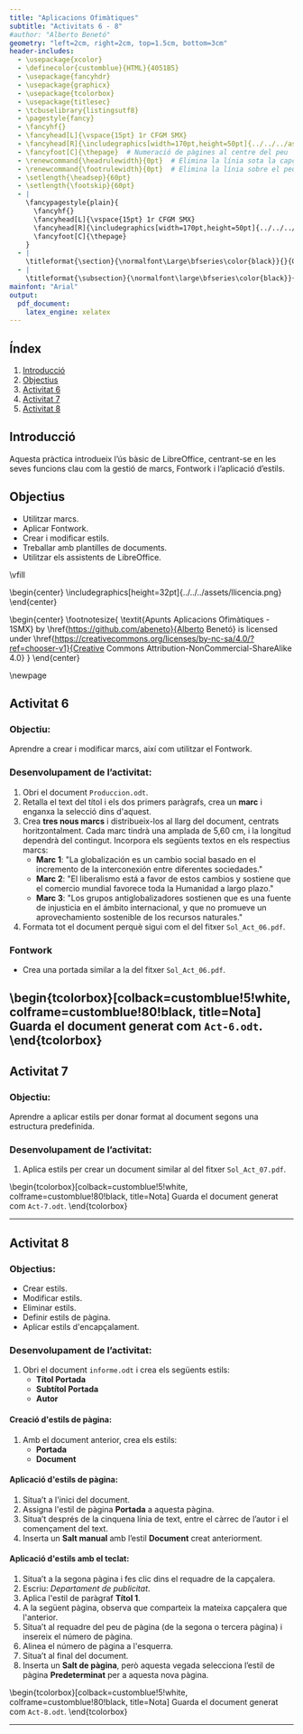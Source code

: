 ```yaml
---
title: "Aplicacions Ofimàtiques"
subtitle: "Activitats 6 - 8"
#author: "Alberto Benetó"
geometry: "left=2cm, right=2cm, top=1.5cm, bottom=3cm"
header-includes:
  - \usepackage{xcolor}
  - \definecolor{customblue}{HTML}{4051B5}
  - \usepackage{fancyhdr}
  - \usepackage{graphicx}
  - \usepackage{tcolorbox}
  - \usepackage{titlesec}
  - \tcbuselibrary{listingsutf8}
  - \pagestyle{fancy}
  - \fancyhf{}
  - \fancyhead[L]{\vspace{15pt} 1r CFGM SMX}
  - \fancyhead[R]{\includegraphics[width=170pt,height=50pt]{../../../assets/fse.png}}  # Inserta el logo a la part esquerra
  - \fancyfoot[C]{\thepage}  # Numeració de pàgines al centre del peu
  - \renewcommand{\headrulewidth}{0pt}  # Elimina la línia sota la capçalera
  - \renewcommand{\footrulewidth}{0pt}  # Elimina la línia sobre el peu
  - \setlength{\headsep}{60pt}
  - \setlength{\footskip}{60pt}
  - |
    \fancypagestyle{plain}{
      \fancyhf{}
      \fancyhead[L]{\vspace{15pt} 1r CFGM SMX}
      \fancyhead[R]{\includegraphics[width=170pt,height=50pt]{../../../assets/fse.png}}
      \fancyfoot[C]{\thepage}
    }
  - |
    \titleformat{\section}{\normalfont\Large\bfseries\color{black}}{}{0em}{}
  - |
    \titleformat{\subsection}{\normalfont\large\bfseries\color{black}}{}{0em}{}
mainfont: "Arial"
output: 
  pdf_document:
    latex_engine: xelatex
---
```


## Índex
1. [Introducció](#introduccio)
2. [Objectius](#objectius)
3. [Activitat 6](#activitat-6)
4. [Activitat 7](#activitat-7)
5. [Activitat 8](#activitat-8)


## Introducció<a id="introduccio"></a>

Aquesta pràctica introdueix l’ús bàsic de LibreOffice, centrant-se en les seves funcions clau com la gestió de marcs, Fontwork i l’aplicació d’estils.


## Objectius<a id="objectius"></a>

- Utilitzar marcs.
- Aplicar Fontwork.
- Crear i modificar estils.
- Treballar amb plantilles de documents.
- Utilitzar els assistents de LibreOffice.

\vfill

\begin{center}
\includegraphics[height=32pt]{../../../assets/llicencia.png}
\end{center}

\begin{center}
\footnotesize{
\textit{Apunts Aplicacions Ofimàtiques - 1SMX} by \href{https://github.com/abeneto}{Alberto Benetó} is licensed under \href{https://creativecommons.org/licenses/by-nc-sa/4.0/?ref=chooser-v1}{Creative Commons Attribution-NonCommercial-ShareAlike 4.0}
}
\end{center}


\newpage

## Activitat 6<a id="activitat-6"></a>

### Objectiu:
Aprendre a crear i modificar marcs, així com utilitzar el Fontwork.

### Desenvolupament de l’activitat:

1. Obri el document `Produccion.odt`.
2. Retalla el text del títol i els dos primers paràgrafs, crea un **marc** i enganxa la selecció dins d'aquest.
3. Crea **tres nous marcs** i distribueix-los al llarg del document, centrats horitzontalment. Cada marc tindrà una amplada de 5,60 cm, i la longitud dependrà del contingut. Incorpora els següents textos en els respectius marcs:
    - **Marc 1**: "La globalización es un cambio social basado en el incremento de la interconexión entre diferentes sociedades."
    - **Marc 2**: "El liberalismo está a favor de estos cambios y sostiene que el comercio mundial favorece toda la Humanidad a largo plazo."
    - **Marc 3**: "Los grupos antiglobalizadores sostienen que es una fuente de injusticia en el ámbito internacional, y que no promueve un aprovechamiento sostenible de los recursos naturales."
4. Formata tot el document perquè sigui com el del fitxer `Sol_Act_06.pdf`.

### Fontwork

- Crea una portada similar a la del fitxer `Sol_Act_06.pdf`.

\begin{tcolorbox}[colback=customblue!5!white, colframe=customblue!80!black, title=Nota]
Guarda el document generat com `Act-6.odt`.
\end{tcolorbox}
---

## Activitat 7<a id="activitat-7"></a>

### Objectiu:
Aprendre a aplicar estils per donar format al document segons una estructura predefinida.

### Desenvolupament de l’activitat:

1. Aplica estils per crear un document similar al del fitxer `Sol_Act_07.pdf`.

\begin{tcolorbox}[colback=customblue!5!white, colframe=customblue!80!black, title=Nota]
Guarda el document generat com `Act-7.odt`.
\end{tcolorbox}

---

## Activitat 8<a id="activitat-8"></a>

### Objectius:
- Crear estils.
- Modificar estils.
- Eliminar estils.
- Definir estils de pàgina.
- Aplicar estils d'encapçalament.

### Desenvolupament de l’activitat:

1. Obri el document `informe.odt` i crea els següents estils:
   - **Títol Portada**
   - **Subtítol Portada**
   - **Autor**
   
#### Creació d'estils de pàgina:

1. Amb el document anterior, crea els estils:
   - **Portada**
   - **Document**

#### Aplicació d'estils de pàgina:

1. Situa’t a l'inici del document.
2. Assigna l'estil de pàgina **Portada** a aquesta pàgina.
3. Situa’t després de la cinquena línia de text, entre el càrrec de l’autor i el començament del text.
4. Inserta un **Salt manual** amb l’estil **Document** creat anteriorment.

#### Aplicació d'estils amb el teclat:

1. Situa’t a la segona pàgina i fes clic dins el requadre de la capçalera.
2. Escriu: _Departament de publicitat_.
3. Aplica l'estil de paràgraf **Títol 1**.
4. A la següent pàgina, observa que comparteix la mateixa capçalera que l'anterior.
5. Situa’t al requadre del peu de pàgina (de la segona o tercera pàgina) i insereix el número de pàgina.
6. Alinea el número de pàgina a l'esquerra.
7. Situa’t al final del document.
8. Inserta un **Salt de pàgina**, però aquesta vegada selecciona l’estil de pàgina **Predeterminat** per a aquesta nova pàgina.

\begin{tcolorbox}[colback=customblue!5!white, colframe=customblue!80!black, title=Nota]
Guarda el document generat com `Act-8.odt`.
\end{tcolorbox}

---

